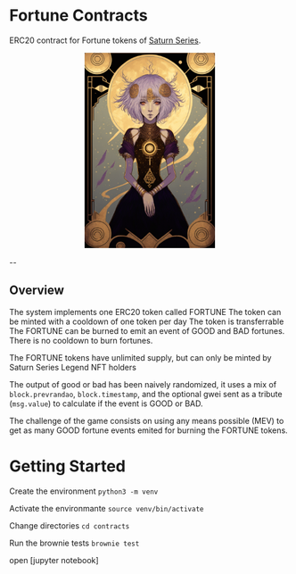 # Fortune Contracts

ERC20 contract for Fortune tokens of [Saturn Series](https://saturnseries.com).

<p align="center">
  <img src="public/card.png" height="350" alt="Fortune Card Illustration" title="Fortune Cards Contract">
</p>

--

##  Overview
The system implements one ERC20 token called FORTUNE
The token can be minted with a cooldown of one token per day
The token is transferrable
The FORTUNE can be burned to emit an event of GOOD and BAD fortunes.
There is no cooldown to burn fortunes.

The FORTUNE tokens have unlimited supply, but can only be minted by Saturn Series Legend NFT holders

The output of good or bad has been naively randomized, it uses a mix of `block.prevrandao`, `block.timestamp`, and the optional gwei sent as a tribute (`msg.value`) to calculate if the event is GOOD or BAD.

The challenge of the game consists on using any means possible (MEV) to get as many GOOD fortune events emited for burning the FORTUNE tokens.

# Getting Started
Create the environment
`python3 -m venv`

Activate the environmante
`source venv/bin/activate`

Change directories
`cd contracts`

Run the brownie tests
`brownie test`

open [jupyter notebook]